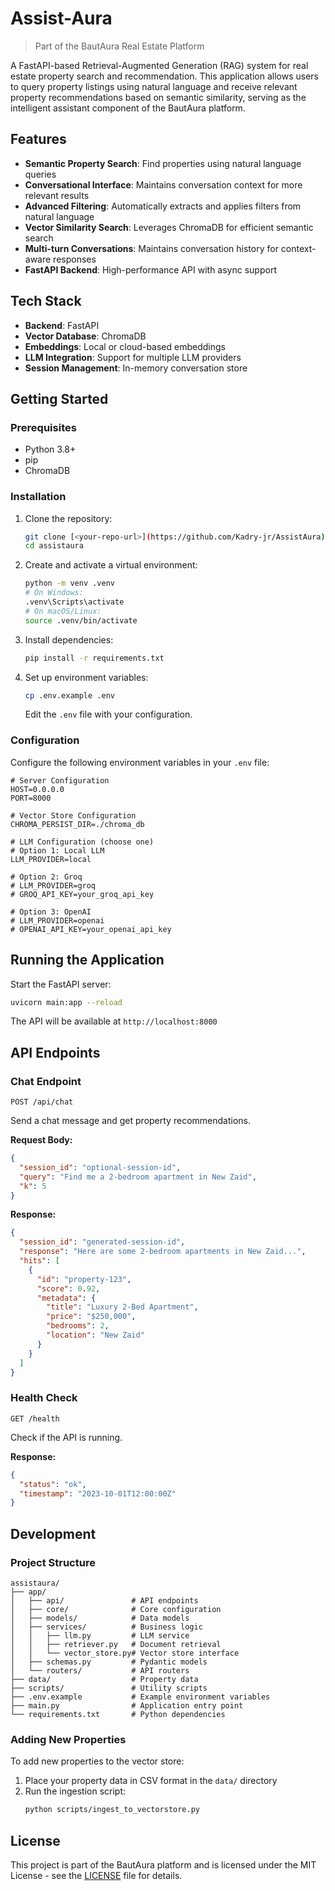 # Assist-Aura

> Part of the BautAura Real Estate Platform

A FastAPI-based Retrieval-Augmented Generation (RAG) system for real estate property search and recommendation. This application allows users to query property listings using natural language and receive relevant property recommendations based on semantic similarity, serving as the intelligent assistant component of the BautAura platform.

## Features

- **Semantic Property Search**: Find properties using natural language queries
- **Conversational Interface**: Maintains conversation context for more relevant results
- **Advanced Filtering**: Automatically extracts and applies filters from natural language
- **Vector Similarity Search**: Leverages ChromaDB for efficient semantic search
- **Multi-turn Conversations**: Maintains conversation history for context-aware responses
- **FastAPI Backend**: High-performance API with async support

## Tech Stack

- **Backend**: FastAPI
- **Vector Database**: ChromaDB
- **Embeddings**: Local or cloud-based embeddings
- **LLM Integration**: Support for multiple LLM providers
- **Session Management**: In-memory conversation store

## Getting Started

### Prerequisites

- Python 3.8+
- pip
- ChromaDB

### Installation

1. Clone the repository:
   ```bash
   git clone [<your-repo-url>](https://github.com/Kadry-jr/AssistAura)
   cd assistaura
   ```

2. Create and activate a virtual environment:
   ```bash
   python -m venv .venv
   # On Windows:
   .venv\Scripts\activate
   # On macOS/Linux:
   source .venv/bin/activate
   ```

3. Install dependencies:
   ```bash
   pip install -r requirements.txt
   ```

4. Set up environment variables:
   ```bash
   cp .env.example .env
   ```
   Edit the `.env` file with your configuration.

### Configuration

Configure the following environment variables in your `.env` file:

```env
# Server Configuration
HOST=0.0.0.0
PORT=8000

# Vector Store Configuration
CHROMA_PERSIST_DIR=./chroma_db

# LLM Configuration (choose one)
# Option 1: Local LLM
LLM_PROVIDER=local

# Option 2: Groq
# LLM_PROVIDER=groq
# GROQ_API_KEY=your_groq_api_key

# Option 3: OpenAI
# LLM_PROVIDER=openai
# OPENAI_API_KEY=your_openai_api_key
```

## Running the Application

Start the FastAPI server:

```bash
uvicorn main:app --reload
```

The API will be available at `http://localhost:8000`

## API Endpoints

### Chat Endpoint

`POST /api/chat`

Send a chat message and get property recommendations.

**Request Body:**
```json
{
  "session_id": "optional-session-id",
  "query": "Find me a 2-bedroom apartment in New Zaid",
  "k": 5
}
```

**Response:**
```json
{
  "session_id": "generated-session-id",
  "response": "Here are some 2-bedroom apartments in New Zaid...",
  "hits": [
    {
      "id": "property-123",
      "score": 0.92,
      "metadata": {
        "title": "Luxury 2-Bed Apartment",
        "price": "$250,000",
        "bedrooms": 2,
        "location": "New Zaid"
      }
    }
  ]
}
```

### Health Check

`GET /health`

Check if the API is running.

**Response:**
```json
{
  "status": "ok",
  "timestamp": "2023-10-01T12:00:00Z"
}
```

## Development

### Project Structure

```
assistaura/
├── app/
│   ├── api/               # API endpoints
│   ├── core/              # Core configuration
│   ├── models/            # Data models
│   ├── services/          # Business logic
│   │   ├── llm.py         # LLM service
│   │   ├── retriever.py   # Document retrieval
│   │   └── vector_store.py# Vector store interface
│   ├── schemas.py         # Pydantic models
│   └── routers/           # API routers
├── data/                  # Property data
├── scripts/               # Utility scripts
├── .env.example           # Example environment variables
├── main.py                # Application entry point
└── requirements.txt       # Python dependencies
```

### Adding New Properties

To add new properties to the vector store:

1. Place your property data in CSV format in the `data/` directory
2. Run the ingestion script:
   ```bash
   python scripts/ingest_to_vectorstore.py
   ```

## License

This project is part of the BautAura platform and is licensed under the MIT License - see the [LICENSE](LICENSE) file for details.
